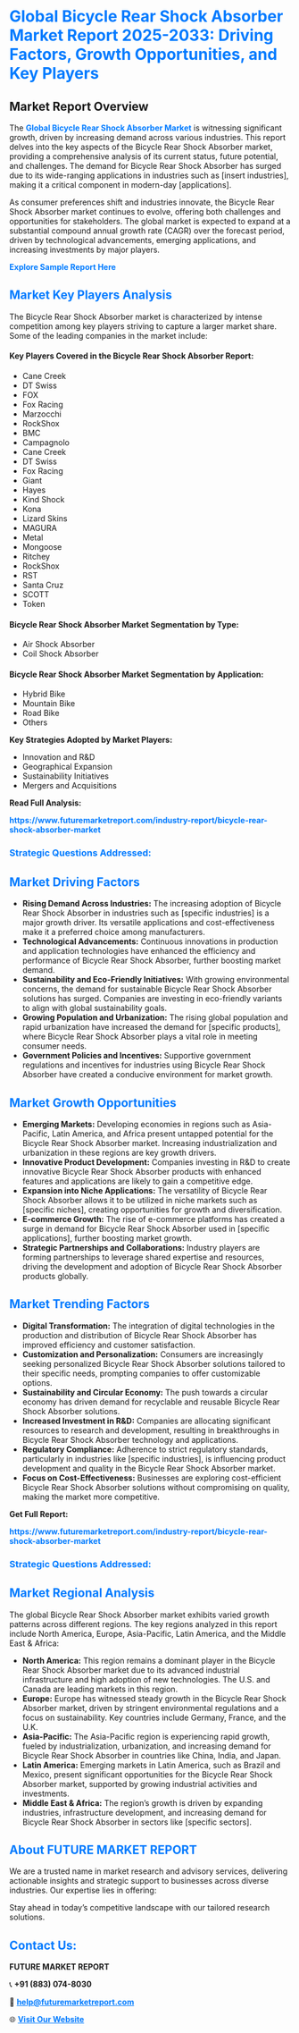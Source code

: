<h1 style="color: #007BFF;">Global Bicycle Rear Shock Absorber Market Report 2025-2033: Driving Factors, Growth Opportunities, and Key Players</h1>

<section id="overview">
<h2>Market Report Overview</h2>
<p>The <a href="https://www.futuremarketreport.com/industry-report/bicycle-rear-shock-absorber-market" style="color: #007BFF; text-decoration: none;"><strong>Global Bicycle Rear Shock Absorber Market</strong></a> is witnessing significant growth, driven by increasing demand across various industries. This report delves into the key aspects of the Bicycle Rear Shock Absorber market, providing a comprehensive analysis of its current status, future potential, and challenges. The demand for Bicycle Rear Shock Absorber has surged due to its wide-ranging applications in industries such as [insert industries], making it a critical component in modern-day [applications].</p>
<p>As consumer preferences shift and industries innovate, the Bicycle Rear Shock Absorber market continues to evolve, offering both challenges and opportunities for stakeholders. The global market is expected to expand at a substantial compound annual growth rate (CAGR) over the forecast period, driven by technological advancements, emerging applications, and increasing investments by major players.</p>
</section>

<section id="overview">
<p><a href="https://www.futuremarketreport.com/request-sample/reportId=55412" style="color: #007BFF; text-decoration: none;"><strong>Explore Sample Report Here</strong></a></p>
</section>

<section id="key-players">
<h2 style="color: #007BFF;">Market Key Players Analysis</h2>
<p>The Bicycle Rear Shock Absorber market is characterized by intense competition among key players striving to capture a larger market share. Some of the leading companies in the market include:</p>
<h4>Key Players Covered in the Bicycle Rear Shock Absorber Report:</h4>
<ul><li>Cane Creek</li><li>DT Swiss</li><li>FOX</li><li>Fox Racing</li><li>Marzocchi</li><li>RockShox</li><li>BMC</li><li>Campagnolo</li><li>Cane Creek</li><li>DT Swiss</li><li>Fox Racing</li><li>Giant</li><li>Hayes</li><li>Kind Shock</li><li>Kona</li><li>Lizard Skins</li><li>MAGURA</li><li>Metal</li><li>Mongoose</li><li>Ritchey</li><li>RockShox</li><li>RST</li><li>Santa Cruz</li><li>SCOTT</li><li>Token</li></ul>
<h4>Bicycle Rear Shock Absorber Market Segmentation by Type:</h4>
<ul><li>Air Shock Absorber</li><li>Coil Shock Absorber</li></ul>

<h4>Bicycle Rear Shock Absorber Market Segmentation by Application:</h4>
<ul><li>Hybrid Bike</li><li>Mountain Bike</li><li>Road Bike</li><li>Others</li></ul>
<p><strong>Key Strategies Adopted by Market Players:</strong></p>
<ul>
<li>Innovation and R&D</li>
<li>Geographical Expansion</li>
<li>Sustainability Initiatives</li>
<li>Mergers and Acquisitions</li>
</ul>
</section>

<section>
<p><strong>Read Full Analysis: </strong></p><a href="https://www.futuremarketreport.com/industry-report/bicycle-rear-shock-absorber-market" style="color: #007BFF; text-decoration: none;"><strong>https://www.futuremarketreport.com/industry-report/bicycle-rear-shock-absorber-market</strong></a>
<h3 style="color: #007BFF;">Strategic Questions Addressed:</h3>
</section>

<section id="driving-factors">
<h2 style="color: #007BFF;">Market Driving Factors</h2>
<ul>
<li><strong>Rising Demand Across Industries:</strong> The increasing adoption of Bicycle Rear Shock Absorber in industries such as [specific industries] is a major growth driver. Its versatile applications and cost-effectiveness make it a preferred choice among manufacturers.</li>
<li><strong>Technological Advancements:</strong> Continuous innovations in production and application technologies have enhanced the efficiency and performance of Bicycle Rear Shock Absorber, further boosting market demand.</li>
<li><strong>Sustainability and Eco-Friendly Initiatives:</strong> With growing environmental concerns, the demand for sustainable Bicycle Rear Shock Absorber solutions has surged. Companies are investing in eco-friendly variants to align with global sustainability goals.</li>
<li><strong>Growing Population and Urbanization:</strong> The rising global population and rapid urbanization have increased the demand for [specific products], where Bicycle Rear Shock Absorber plays a vital role in meeting consumer needs.</li>
<li><strong>Government Policies and Incentives:</strong> Supportive government regulations and incentives for industries using Bicycle Rear Shock Absorber have created a conducive environment for market growth.</li>
</ul>
</section>

<section id="growth-opportunities">
<h2 style="color: #007BFF;">Market Growth Opportunities</h2>
<ul>
<li><strong>Emerging Markets:</strong> Developing economies in regions such as Asia-Pacific, Latin America, and Africa present untapped potential for the Bicycle Rear Shock Absorber market. Increasing industrialization and urbanization in these regions are key growth drivers.</li>
<li><strong>Innovative Product Development:</strong> Companies investing in R&D to create innovative Bicycle Rear Shock Absorber products with enhanced features and applications are likely to gain a competitive edge.</li>
<li><strong>Expansion into Niche Applications:</strong> The versatility of Bicycle Rear Shock Absorber allows it to be utilized in niche markets such as [specific niches], creating opportunities for growth and diversification.</li>
<li><strong>E-commerce Growth:</strong> The rise of e-commerce platforms has created a surge in demand for Bicycle Rear Shock Absorber used in [specific applications], further boosting market growth.</li>
<li><strong>Strategic Partnerships and Collaborations:</strong> Industry players are forming partnerships to leverage shared expertise and resources, driving the development and adoption of Bicycle Rear Shock Absorber products globally.</li>
</ul>
</section>

<section id="trending-factors">
<h2 style="color: #007BFF;">Market Trending Factors</h2>
<ul>
<li><strong>Digital Transformation:</strong> The integration of digital technologies in the production and distribution of Bicycle Rear Shock Absorber has improved efficiency and customer satisfaction.</li>
<li><strong>Customization and Personalization:</strong> Consumers are increasingly seeking personalized Bicycle Rear Shock Absorber solutions tailored to their specific needs, prompting companies to offer customizable options.</li>
<li><strong>Sustainability and Circular Economy:</strong> The push towards a circular economy has driven demand for recyclable and reusable Bicycle Rear Shock Absorber solutions.</li>
<li><strong>Increased Investment in R&D:</strong> Companies are allocating significant resources to research and development, resulting in breakthroughs in Bicycle Rear Shock Absorber technology and applications.</li>
<li><strong>Regulatory Compliance:</strong> Adherence to strict regulatory standards, particularly in industries like [specific industries], is influencing product development and quality in the Bicycle Rear Shock Absorber market.</li>
<li><strong>Focus on Cost-Effectiveness:</strong> Businesses are exploring cost-efficient Bicycle Rear Shock Absorber solutions without compromising on quality, making the market more competitive.</li>
</ul>
</section>

<section>
<p><strong>Get Full Report: </strong></p><a href="https://www.futuremarketreport.com/industry-report/bicycle-rear-shock-absorber-market" style="color: #007BFF; text-decoration: none;"><strong>https://www.futuremarketreport.com/industry-report/bicycle-rear-shock-absorber-market</strong></a>
<h3 style="color: #007BFF;">Strategic Questions Addressed:</h3>
</section>


<section id="regional-analysis">
<h2 style="color: #007BFF;">Market Regional Analysis</h2>
<p>The global Bicycle Rear Shock Absorber market exhibits varied growth patterns across different regions. The key regions analyzed in this report include North America, Europe, Asia-Pacific, Latin America, and the Middle East & Africa:</p>
<ul>
<li><strong>North America:</strong> This region remains a dominant player in the Bicycle Rear Shock Absorber market due to its advanced industrial infrastructure and high adoption of new technologies. The U.S. and Canada are leading markets in this region.</li>
<li><strong>Europe:</strong> Europe has witnessed steady growth in the Bicycle Rear Shock Absorber market, driven by stringent environmental regulations and a focus on sustainability. Key countries include Germany, France, and the U.K.</li>
<li><strong>Asia-Pacific:</strong> The Asia-Pacific region is experiencing rapid growth, fueled by industrialization, urbanization, and increasing demand for Bicycle Rear Shock Absorber in countries like China, India, and Japan.</li>
<li><strong>Latin America:</strong> Emerging markets in Latin America, such as Brazil and Mexico, present significant opportunities for the Bicycle Rear Shock Absorber market, supported by growing industrial activities and investments.</li>
<li><strong>Middle East & Africa:</strong> The region’s growth is driven by expanding industries, infrastructure development, and increasing demand for Bicycle Rear Shock Absorber in sectors like [specific sectors].</li>
</ul>
</section>

<footer>
<h2 style="color: #007BFF;">About FUTURE MARKET REPORT</h2>
<p>We are a trusted name in market research and advisory services, delivering actionable insights and strategic support to businesses across diverse industries. Our expertise lies in offering:</p>

<p>Stay ahead in today’s competitive landscape with our tailored research solutions.</p>

<h2 style="color: #007BFF;">Contact Us:</h2>
<p><strong>FUTURE MARKET REPORT</strong></p>
<p>📞 <strong>+91 (883) 074-8030</strong></p>
<p>📧 <strong><a href="mailto:help@futuremarketreport.com" style="color: #007BFF;">help@futuremarketreport.com</a></strong></p>
<p>🌐 <strong><a href="https://www.futuremarketreport.com/" style="color: #007BFF;">Visit Our Website</a></strong></p>
</footer>